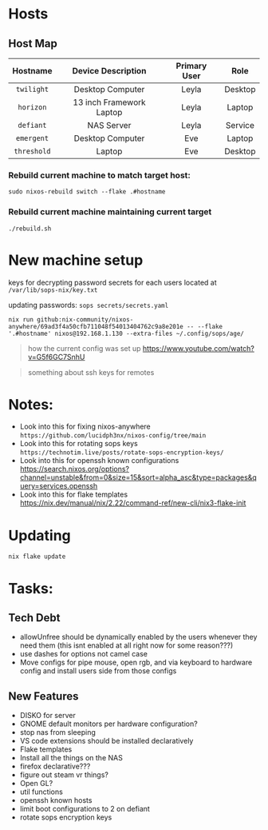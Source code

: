 # Hosts

## Host Map
|   Hostname  |      Device Description    |   Primary User   |    Role   |
| :---------: | :------------------------: | :--------------: | :-------: |
|  `twilight` |      Desktop Computer      |      Leyla       |  Desktop  |
|  `horizon`  |  13 inch Framework Laptop  |      Leyla       |  Laptop   |
|  `defiant`  |         NAS Server         |      Leyla       |  Service  |
|  `emergent` |      Desktop Computer      |       Eve        |  Laptop   |
| `threshold` |           Laptop           |       Eve        |  Desktop  |


### Rebuild current machine to match target host:
`sudo nixos-rebuild switch --flake .#hostname`

### Rebuild current machine maintaining current target
`./rebuild.sh`

# New machine setup
keys for decrypting password secrets for each users located at `/var/lib/sops-nix/key.txt`

updating passwords: `sops secrets/secrets.yaml`

`nix run github:nix-community/nixos-anywhere/69ad3f4a50cfb711048f54013404762c9a8e201e -- --flake '.#hostname' nixos@192.168.1.130 --extra-files ~/.config/sops/age/`

> how the current config was set up https://www.youtube.com/watch?v=G5f6GC7SnhU

> something about ssh keys for remotes

# Notes:
- Look into this for fixing nixos-anywhere `https://github.com/lucidph3nx/nixos-config/tree/main`
- Look into this for rotating sops keys `https://technotim.live/posts/rotate-sops-encryption-keys/`
- Look into this for openssh known configurations https://search.nixos.org/options?channel=unstable&from=0&size=15&sort=alpha_asc&type=packages&query=services.openssh
- Look into this for flake templates https://nix.dev/manual/nix/2.22/command-ref/new-cli/nix3-flake-init

# Updating
`nix flake update`

# Tasks:

## Tech Debt
- allowUnfree should be dynamically enabled by the users whenever they need them (this isnt enabled at all right now for some reason???)
- use dashes for options not camel case
- Move configs for pipe mouse, open rgb, and via keyboard to hardware config and install users side from those configs
## New Features
- DISKO for server
- GNOME default monitors per hardware configuration?
- stop nas from sleeping
- VS code extensions should be installed declaratively
- Flake templates
- Install all the things on the NAS
- firefox declarative???
- figure out steam vr things?
- Open GL?
- util functions
- openssh known hosts
- limit boot configurations to 2 on defiant
- rotate sops encryption keys